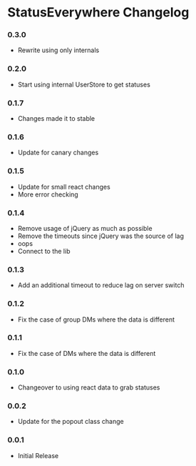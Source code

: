 # StatusEverywhere Changelog

### 0.3.0

 - Rewrite using only internals

### 0.2.0

 - Start using internal UserStore to get statuses

### 0.1.7

 - Changes made it to stable

### 0.1.6

 - Update for canary changes

### 0.1.5

 - Update for small react changes
 - More error checking

### 0.1.4

 - Remove usage of jQuery as much as possible
 - Remove the timeouts since jQuery was the source of lag
 - oops
 - Connect to the lib

### 0.1.3

 - Add an additional timeout to reduce lag on server switch

### 0.1.2

 - Fix the case of group DMs where the data is different

### 0.1.1

 - Fix the case of DMs where the data is different

### 0.1.0

 - Changeover to using react data to grab statuses

### 0.0.2

 - Update for the popout class change

### 0.0.1

 - Initial Release